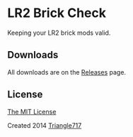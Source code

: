 # LR2 Brick Check #

Keeping your LR2 brick mods valid.

## Downloads ##
All downloads are on the [Releases](https://github.com/le717/LR2-Brick-Check/releases) page.


## License ##
[The MIT License](LICENSE.md)

Created 2014 [Triangle717](http://le717.github.io)
